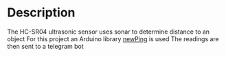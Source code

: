 # Description

The HC-SR04 ultrasonic sensor uses sonar to determine distance to an object
For this project an Arduino library [newPing](./https://playground.arduino.cc/Code/NewPing/) is used
The readings are then sent to a telegram bot
